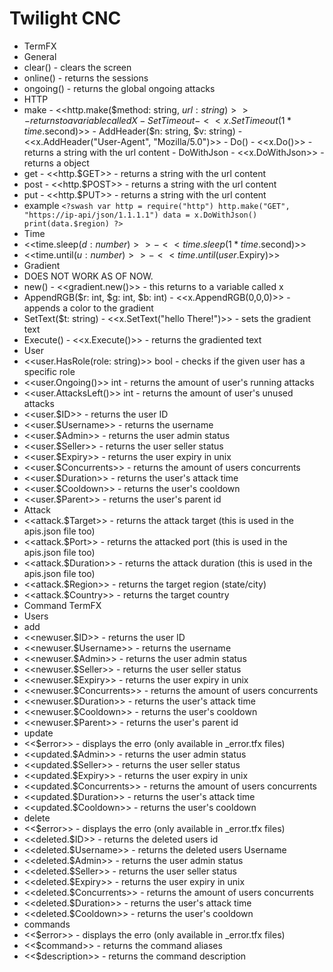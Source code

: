 # Twilight CNC
- TermFX
 - General
 - clear() - clears the screen
 - online() - returns the sessions
 - ongoing() - returns the global ongoing attacks
  - HTTP
   - make - <<http.make($method: string, $url: string)>> - returns to a variable called X
    - SetTimeout - <<x.SetTimeout(1 * time.$second)>>
    - AddHeader($n: string, $v: string) - <<x.AddHeader("User-Agent", "Mozilla/5.0")>>
    - Do() - <<x.Do()>> - returns a string with the url content
    - DoWithJson - <<x.DoWithJson>> - returns a object
   - get - <<http.$GET>> - returns a string with the url content
   - post - <<http.$POST>> - returns a string with the url content
   - put - <<http.$PUT>> - returns a string with the url content
   - example `<?swash
   var http = require("http")
   http.make("GET", "https://ip-api/json/1.1.1.1")
   data = x.DoWithJson()
   print(data.$region)
   ?>`
  - Time
   - <<time.sleep($d: number)>> - <<time.sleep(1 * time.$second)>>
   - <<time.until($u: number)>> - <<time.until(user.$Expiry)>>
  - Gradient
   - DOES NOT WORK AS OF NOW.
   - new() - <<gradient.new()>> - this returns to a variable called x
   - AppendRGB($r: int, $g: int, $b: int) - <<x.AppendRGB(0,0,0)>> - appends a color to the gradient
   - SetText($t: string) - <<x.SetText("hello There!")>> - sets the gradient text
   - Execute() - <<x.Execute()>> - returns the gradiented text
 - User
  - <<user.HasRole(role: string)>> bool - checks if the given user has a specific role
  - <<user.Ongoing()>> int - returns the amount of user's running attacks
  - <<user.AttacksLeft()>> int - returns the amount of user's unused attacks
  - <<user.$ID>> - returns the user ID
  - <<user.$Username>> - returns the username
  - <<user.$Admin>> - returns the user admin status
  - <<user.$Seller>> - returns the user seller status
  - <<user.$Expiry>> - returns the user expiry in unix
  - <<user.$Concurrents>> - returns the amount of users concurrents
  - <<user.$Duration>> - returns the user's attack time
  - <<user.$Cooldown>> - returns the user's cooldown
  - <<user.$Parent>> - returns the user's parent id
 - Attack
  - <<attack.$Target>> - returns the attack target (this is used in the apis.json file too)
  - <<attack.$Port>> - returns the attacked port (this is used in the apis.json file too)
  - <<attack.$Duration>> - returns the attack duration (this is used in the apis.json file too)
  - <<attack.$Region>> - returns the target region (state/city)
  - <<attack.$Country>> - returns the target country
- Command TermFX
 - Users
  - add
   - <<newuser.$ID>> - returns the user ID
   - <<newuser.$Username>> - returns the username
   - <<newuser.$Admin>> - returns the user admin status
   - <<newuser.$Seller>> - returns the user seller status
   - <<newuser.$Expiry>> - returns the user expiry in unix
   - <<newuser.$Concurrents>> - returns the amount of users concurrents
   - <<newuser.$Duration>> - returns the user's attack time
   - <<newuser.$Cooldown>> - returns the user's cooldown
   - <<newuser.$Parent>> - returns the user's parent id
  - update
   - <<$error>> - displays the erro (only available in _error.tfx files)
   - <<updated.$Admin>> - returns the user admin status
   - <<updated.$Seller>> - returns the user seller status
   - <<updated.$Expiry>> - returns the user expiry in unix
   - <<updated.$Concurrents>> - returns the amount of users concurrents
   - <<updated.$Duration>> - returns the user's attack time
   - <<updated.$Cooldown>> - returns the user's cooldown
  - delete
   - <<$error>> - displays the erro (only available in _error.tfx files)
   - <<deleted.$ID>> - returns the deleted users id
   - <<deleted.$Username>> - returns the deleted users Username
   - <<deleted.$Admin>> - returns the user admin status
   - <<deleted.$Seller>> - returns the user seller status
   - <<deleted.$Expiry>> - returns the user expiry in unix
   - <<deleted.$Concurrents>> - returns the amount of users concurrents
   - <<deleted.$Duration>> - returns the user's attack time
   - <<deleted.$Cooldown>> - returns the user's cooldown
 - commands
  - <<$error>> - displays the erro (only available in _error.tfx files)
  - <<$command>> - returns the command aliases
  - <<$description>> - returns the command description